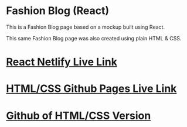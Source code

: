 # Fashion Blog (React)

This is a Fashion Blog page based on a mockup built using React.

This same Fashion Blog page was also created using plain HTML & CSS.

# [React Netlify Live Link](https://bryandevelops-fashion-blog-react.netlify.app)
# [HTML/CSS Github Pages Live Link](https://bryandevelops.github.io/Fashion-Blog-HTML-CSS/)
# [Github of HTML/CSS Version](https://github.com/bryandevelops/Fashion-Blog-HTML-CSS/)